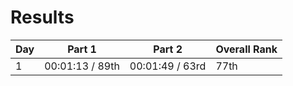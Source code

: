 # Results 
| Day | Part 1          | Part 2          | Overall Rank |
|-----|-----------------|-----------------|--------------|
| 1   | 00:01:13 / 89th | 00:01:49 / 63rd | 77th         |